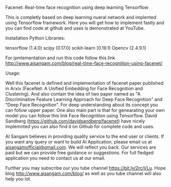 Facenet: Real-time face recognition using deep learning Tensorflow 

This is completly based on deep learning nueral network and implented using Tensorflow framework. Here you will get how to implement fastly and you can find code at github and uses is demonstrated at YouTube.

Installation Python Libraries:

tensorflow (1.4.0)
scipy (0.17.0)
scikit-learn (0.19.1)
Opencv (2.4.9.1)

For ipmlementation and run this code follow this link http://www.aisangam.com/blog/real-time-face-recognition-using-facenet/

Usage:

Well this facenet is defined and implementation of facenet paper published in Arxiv (FaceNet: A Unified Embedding for Face Recognition and Clustering). And also contain the idea of two paper named as "A Discriminative Feature Learning Approach for Deep Face Recognition" and "Deep Face Recognition". For deep understanding about its concept you can follow upper paper. One also main part is that for genearating your own model you can follow this link Face Recognition using Tensorflow. David Sandberg (https://github.com/davidsandberg/facenet) have nicely implemnted you can also find it on Github for complete code and uses.

AI Sangam believes in providing quality service to the end user or clients. If you want any query or want to build AI Application, please email us at  aisangamofficial@gmail.com. We will reflect you back. Our services are paid but we can provide free guidance or suggestions. For full fledged application you need to contact us at our email. 

 Further you may subscribe our you tube channel https://bit.ly/2rciVLu. Hope blog http://www.aisangam.com/blog/ as well as you tube channel will also help you lot. 
